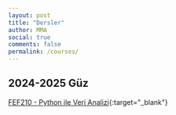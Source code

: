 ```yaml
---
layout: post
title: "Dersler"
author: MMA
social: true
comments: false
permalink: /courses/
---
```


## 2024-2025 Güz 
[FEF210 - Python ile Veri Analizi](/turkish/fef210_2425fall){:target="_blank"}

